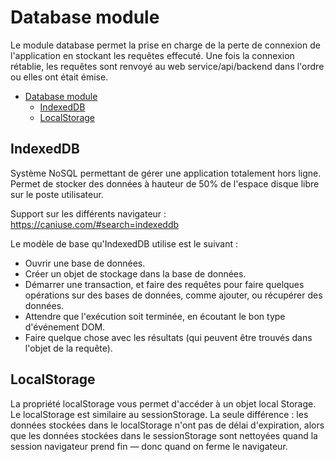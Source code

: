 # Database module


Le module  database permet la prise en charge de la perte de connexion de l'application en stockant les requêtes effecuté.
Une fois la connexion rétablie, les requêtes sont renvoyé au web service/api/backend dans l'ordre ou elles ont était émise.

- [Database module](#database-module)
  - [IndexedDB](#indexeddb)
  - [LocalStorage](#localstorage)

## IndexedDB

Système NoSQL permettant de gérer une application totalement hors ligne.
Permet de stocker des données à hauteur de 50% de l'espace disque libre sur le poste utilisateur.

Support sur les différents navigateur :
https://caniuse.com/#search=indexeddb

Le modèle de base qu'IndexedDB utilise est le suivant :

- Ouvrir une base de données.
- Créer un objet de stockage dans la base de données. 
- Démarrer une transaction, et faire des requêtes pour faire quelques opérations sur des bases de données, comme ajouter, ou récupérer des données.
- Attendre que l'exécution soit terminée, en écoutant le bon type d'événement DOM.
- Faire quelque chose avec les résultats (qui peuvent être trouvés dans l'objet de la requête).

## LocalStorage

La propriété localStorage vous permet d'accéder à un objet local Storage. Le localStorage est similaire au sessionStorage. La seule différence : les données stockées dans le localStorage n'ont pas de délai d'expiration, alors que les données stockées dans le sessionStorage sont nettoyées quand la session navigateur prend fin — donc quand on ferme le navigateur.

